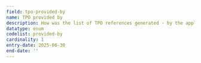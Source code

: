 ```yaml
---
field: tpo-provided-by
name: TPO provided by
description: How was the list of TPO references generated - by the applicant or system/service
datatype: enum
codelist: provided-by
cardinality: 1
entry-date: 2025-06-30
end-date: ''
---
```

